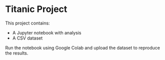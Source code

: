 # Titanic Project

This project contains:
- A Jupyter notebook with analysis
- A CSV dataset

Run the notebook using Google Colab and upload the dataset to reproduce the results.

